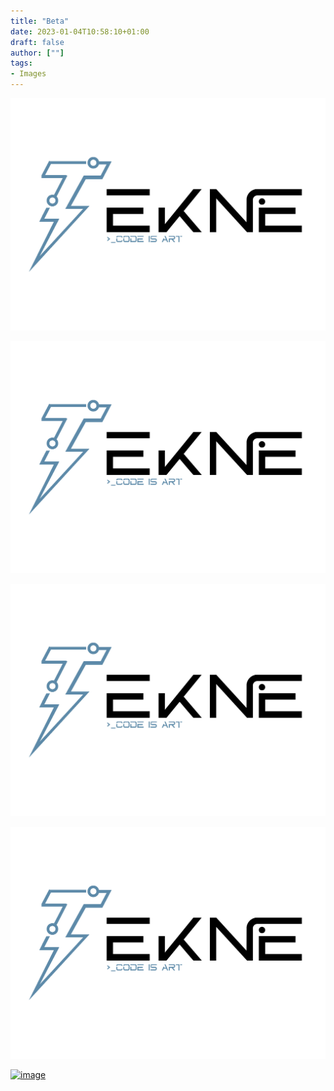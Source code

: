 ```yaml
---
title: "Beta"
date: 2023-01-04T10:58:10+01:00
draft: false
author: [""]
tags:
- Images
---
```


![TEKNE][IMG]

[IMG]: l.JPEG

<img title="a title" alt="Alt text" src="Logo2.jpg">

![TEKNE Club](l.JPEG)

![TEKNE Club Logo](Logo2.jpg)

[![image](https://ibb.co/5s8m5fJ)](link)
